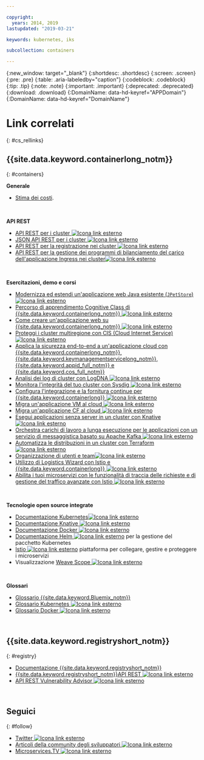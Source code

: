 ```yaml
---

copyright:
  years: 2014, 2019
lastupdated: "2019-03-21"

keywords: kubernetes, iks 

subcollection: containers

---
```


{:new_window: target="_blank"}
{:shortdesc: .shortdesc}
{:screen: .screen}
{:pre: .pre}
{:table: .aria-labeledby="caption"}
{:codeblock: .codeblock}
{:tip: .tip}
{:note: .note}
{:important: .important}
{:deprecated: .deprecated}
{:download: .download}
{:DomainName: data-hd-keyref="APPDomain"}
{:DomainName: data-hd-keyref="DomainName"}




# Link correlati
{: #cs_rellinks}

## {{site.data.keyword.containerlong_notm}}
{: #containers}

**Generale**

- [Stima dei costi](/docs/billing-usage?topic=billing-usage-cost#cost).

<br />


**API REST**

- [API REST per i cluster ![Icona link esterno](../icons/launch-glyph.svg "Icona link esterno")](https://containers.cloud.ibm.com/swagger-api/)
- [JSON API REST per i cluster ![Icona link esterno](../icons/launch-glyph.svg "Icona link esterno")](https://containers.cloud.ibm.com/swagger-api/swagger.json)
- [API REST per la registrazione nei cluster ![Icona link esterno](../icons/launch-glyph.svg "Icona link esterno")](https://containers.cloud.ibm.com/swagger-logging/)
- [API REST per la gestione dei programmi di bilanciamento del carico dell'applicazione Ingress nei cluster![Icona link esterno](../icons/launch-glyph.svg "Icona link esterno")](https://containers.cloud.ibm.com/swagger-alb-api/)

<br />


**Esercitazioni, demo e corsi**

- [Modernizza ed estendi un'applicazione web Java esistente (`JPetStore`) ![Icona link esterno](../icons/launch-glyph.svg "Icona link esterno")](https://github.com/IBM-Cloud/jpetstore-kubernetes)
- [Percorso di apprendimento Cognitive Class di {{site.data.keyword.containerlong_notm}} ![Icona link esterno](../icons/launch-glyph.svg "Icona link esterno")](https://cognitiveclass.ai/learn/containers-k8s-and-istio-on-ibm-cloud/)
- [Come creare un'applicazione web su {{site.data.keyword.containerlong_notm}} ![Icona link esterno](../icons/launch-glyph.svg "Icona link esterno")](/docs/tutorials?topic=solution-tutorials-scalable-webapp-kubernetes#scalable-webapp-kubernetes)
- [Proteggi i cluster multiregione con CIS (Cloud Internet Service)![Icona link esterno](../icons/launch-glyph.svg "Icona link esterno")](/docs/tutorials?topic=solution-tutorials-multi-region-k8s-cis#multi-region-k8s-cis)
- [Applica la sicurezza end-to-end a un'applicazione cloud con {{site.data.keyword.containerlong_notm}}, {{site.data.keyword.keymanagementservicelong_notm}}, {{site.data.keyword.appid_full_notm}} e {{site.data.keyword.cos_full_notm}}](/docs/tutorials?topic=solution-tutorials-cloud-e2e-security#cloud-e2e-security)
- [Analisi dei log di cluster con LogDNA ![Icona link esterno](../icons/launch-glyph.svg "Icona link esterno")](/docs/services/Log-Analysis-with-LogDNA?topic=LogDNA-kube#kube)
- [Monitora l'integrità del tuo cluster con Sysdig ![Icona link esterno](../icons/launch-glyph.svg "Icona link esterno")](/docs/services/Monitoring-with-Sysdig?topic=Sysdig-kubernetes_cluster#kubernetes_cluster)
- [Configura l'integrazione e la fornitura continue per {{site.data.keyword.containerlong}} ![Icona link esterno](../icons/launch-glyph.svg "Icona link esterno")](/docs/tutorials?topic=solution-tutorials-continuous-deployment-to-kubernetes#continuous-deployment-to-kubernetes)
- [Migra un'applicazione VM al cloud ![Icona link esterno](../icons/launch-glyph.svg "Icona link esterno")](/docs/tutorials?topic=solution-tutorials-vm-to-containers-and-kubernetes#vm-to-containers-and-kubernetes)
- [Migra un'applicazione CF al cloud ![Icona link esterno](../icons/launch-glyph.svg "Icona link esterno")](/docs/containers?topic=containers-cf_tutorial#cf_tutorial)
- [Esegui applicazioni senza server in un cluster con Knative ![Icona link esterno](../icons/launch-glyph.svg "Icona link esterno")](/docs/containers?topic=containers-knative_tutorial#knative_tutorial)
- [Orchestra carichi di lavoro a lunga esecuzione per le applicazioni con un servizio di messaggistica basato su Apache Kafka ![Icona link esterno](../icons/launch-glyph.svg "Icona link esterno")](/docs/tutorials?topic=solution-tutorials-pub-sub-object-storage#pub-sub-object-storage)
- [Automatizza le distribuzioni in un cluster con Terraform ![Icona link esterno](../icons/launch-glyph.svg "Icona link esterno")](/docs/tutorials?topic=solution-tutorials-plan-create-update-deployments#plan-create-update-deployments)
- [Organizzazione di utenti e team![Icona link esterno](../icons/launch-glyph.svg "Icona link esterno")](/docs/tutorials?topic=solution-tutorials-users-teams-applications#users-teams-applications)
- [Utilizzo di Logistics Wizard con Istio e {{site.data.keyword.containerlong}} ![Icona link esterno](../icons/launch-glyph.svg "Icona link esterno")](https://github.com/IBM-Cloud/logistics-wizard-kubernetes)
- [Abilita i tuoi microservizi con le funzionalità di traccia delle richieste e di gestione del traffico avanzate con Istio ![Icona link esterno](../icons/launch-glyph.svg "Icona link esterno")](https://developer.ibm.com/code/patterns/manage-microservices-traffic-using-istio/)

<br />


**Tecnologie open source integrate**

- [Documentazione Kubernetes![Icona link esterno](../icons/launch-glyph.svg "Icona link esterno")](https://kubernetes.io/)
- [Documentazione Knative ![Icona link esterno](../icons/launch-glyph.svg "Icona link esterno")](https://github.com/knative/docs)
- [Documentazione Docker ![Icona link esterno](../icons/launch-glyph.svg "Icona link esterno")](https://docs.docker.com/engine/)
- <a href="https://docs.helm.sh/helm/" target="_blank">Documentazione Helm <img src="../icons/launch-glyph.svg" alt="Icona link esterno"></a> per la gestione del pacchetto Kubernetes
- [Istio ![Icona link esterno](../icons/launch-glyph.svg "Icona link esterno")](https://istio.io/) piattaforma per collegare, gestire e proteggere i microservizi
- Visualizzazione [Weave Scope ![Icona link esterno](../icons/launch-glyph.svg "Icona link esterno")](https://www.weave.works/oss/scope/)

<br />


**Glossari**

- [Glossario {{site.data.keyword.Bluemix_notm}}](/docs/overview/glossary?topic=overview-glossary#glossary)
- [Glossario Kubernetes ![Icona link esterno](../icons/launch-glyph.svg "Icona link esterno")](https://kubernetes.io/docs/reference/glossary/?fundamental=true)
- [Glossario Docker ![Icona link esterno](../icons/launch-glyph.svg "Icona link esterno")](https://docs.docker.com/glossary/)

<br />


## {{site.data.keyword.registryshort_notm}}
{: #registry}

- [Documentazione {{site.data.keyword.registryshort_notm}}](/docs/services/Registry?topic=registry-index)
- [{{site.data.keyword.registryshort_notm}}API REST ![Icona link esterno](../icons/launch-glyph.svg "Icona link esterno")](https://{DomainName}/apidocs/container-registry)
- [API REST Vulnerability Advisor ![Icona link esterno](../icons/launch-glyph.svg "Icona link esterno")](https://{DomainName}/apidocs/container-registry/va)

<br />


## Seguici
{: #follow}

- [Twitter ![Icona link esterno](../icons/launch-glyph.svg "Icona link esterno")](https://twitter.com/hashtag/IKS)
- [Articoli della community degli sviluppatori ![Icona link esterno](../icons/launch-glyph.svg "Icona link esterno")](https://www.ibm.com/blogs/bluemix/tag/containers/)
- [Microservices.TV ![Icona link esterno](../icons/launch-glyph.svg "Icona link esterno")](https://developer.ibm.com/tv/microservices/)

<br />

